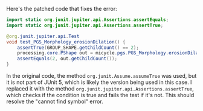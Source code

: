 Here's the patched code that fixes the error:

```java
import static org.junit.jupiter.api.Assertions.assertEquals;
import static org.junit.jupiter.api.Assertions.assertTrue;

@org.junit.jupiter.api.Test
void test_PGS_Morphology_erosionDilation() {
    assertTrue(GROUP_SHAPE.getChildCount() == 2);
    processing.core.PShape out = micycle.pgs.PGS_Morphology.erosionDilation(GROUP_SHAPE, 0);
    assertEquals(2, out.getChildCount());
}
```

In the original code, the method `org.junit.Assume.assumeTrue` was used, but it is not part of JUnit 5, which is likely the version being used in this case. I replaced it with the method `org.junit.jupiter.api.Assertions.assertTrue`, which checks if the condition is true and fails the test if it's not. This should resolve the "cannot find symbol" error.